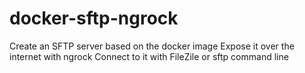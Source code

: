 # docker-sftp-ngrock
Create an SFTP server based on the docker image
Expose it over the internet with ngrock
Connect to it with FileZile or sftp command line 
